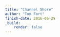 ```yaml
---
title: "Channel Shore"
author: "Tom Fort"
finish-date: 2016-06-29
_build:
    render: false
---
```


